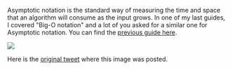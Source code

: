 Asymptotic notation is the standard way of measuring the time and space that an algorithm will consume as the input grows. In one of my last guides, I covered "Big-O notation" and a lot of you asked for a similar one for Asymptotic notation. You can find the [previous guide here](/guides/big-o-notation).

![](/guides/asymptotic-notation.png)

Here is the [original tweet](https://twitter.com/kamranahmedse/status/1243861514907418624) where this image was posted.

